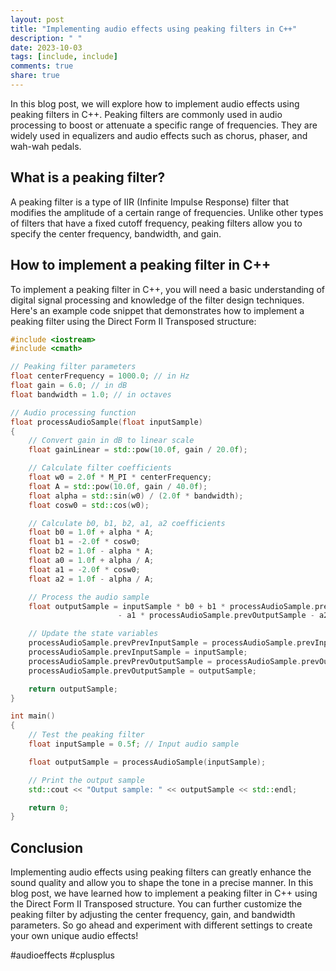 ```yaml
---
layout: post
title: "Implementing audio effects using peaking filters in C++"
description: " "
date: 2023-10-03
tags: [include, include]
comments: true
share: true
---
```


In this blog post, we will explore how to implement audio effects using peaking filters in C++. Peaking filters are commonly used in audio processing to boost or attenuate a specific range of frequencies. They are widely used in equalizers and audio effects such as chorus, phaser, and wah-wah pedals.

## What is a peaking filter?

A peaking filter is a type of IIR (Infinite Impulse Response) filter that modifies the amplitude of a certain range of frequencies. Unlike other types of filters that have a fixed cutoff frequency, peaking filters allow you to specify the center frequency, bandwidth, and gain.

## How to implement a peaking filter in C++

To implement a peaking filter in C++, you will need a basic understanding of digital signal processing and knowledge of the filter design techniques. Here's an example code snippet that demonstrates how to implement a peaking filter using the Direct Form II Transposed structure:

```cpp
#include <iostream>
#include <cmath>

// Peaking filter parameters
float centerFrequency = 1000.0; // in Hz
float gain = 6.0; // in dB
float bandwidth = 1.0; // in octaves

// Audio processing function
float processAudioSample(float inputSample)
{
    // Convert gain in dB to linear scale
    float gainLinear = std::pow(10.0f, gain / 20.0f);

    // Calculate filter coefficients
    float w0 = 2.0f * M_PI * centerFrequency;
    float A = std::pow(10.0f, gain / 40.0f);
    float alpha = std::sin(w0) / (2.0f * bandwidth);
    float cosw0 = std::cos(w0);

    // Calculate b0, b1, b2, a1, a2 coefficients
    float b0 = 1.0f + alpha * A;
    float b1 = -2.0f * cosw0;
    float b2 = 1.0f - alpha * A;
    float a0 = 1.0f + alpha / A;
    float a1 = -2.0f * cosw0;
    float a2 = 1.0f - alpha / A;

    // Process the audio sample
    float outputSample = inputSample * b0 + b1 * processAudioSample.prevInputSample + b2 * processAudioSample.prevPrevInputSample 
                        - a1 * processAudioSample.prevOutputSample - a2 * processAudioSample.prevPrevOutputSample;

    // Update the state variables
    processAudioSample.prevPrevInputSample = processAudioSample.prevInputSample;
    processAudioSample.prevInputSample = inputSample;
    processAudioSample.prevPrevOutputSample = processAudioSample.prevOutputSample;
    processAudioSample.prevOutputSample = outputSample;

    return outputSample;
}

int main()
{
    // Test the peaking filter
    float inputSample = 0.5f; // Input audio sample

    float outputSample = processAudioSample(inputSample);

    // Print the output sample
    std::cout << "Output sample: " << outputSample << std::endl;

    return 0;
}
```

## Conclusion

Implementing audio effects using peaking filters can greatly enhance the sound quality and allow you to shape the tone in a precise manner. In this blog post, we have learned how to implement a peaking filter in C++ using the Direct Form II Transposed structure. You can further customize the peaking filter by adjusting the center frequency, gain, and bandwidth parameters. So go ahead and experiment with different settings to create your own unique audio effects!

#audioeffects #cplusplus
